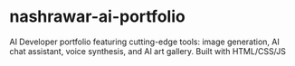 # nashrawar-ai-portfolio
AI Developer portfolio featuring cutting-edge tools: image generation, AI chat assistant, voice synthesis, and AI art gallery. Built with HTML/CSS/JS
